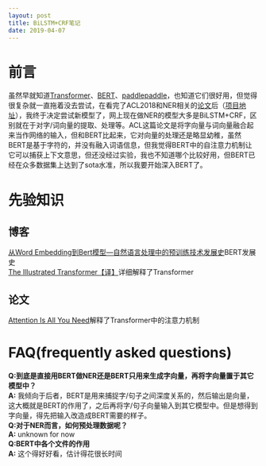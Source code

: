 ```yaml
---
layout: post
title: BiLSTM+CRF笔记
date: 2019-04-07
---  
```

# 前言  
虽然早就知道[Transformer](https://github.com/tensorflow/tensor2tensor)、[BERT](https://github.com/google-research/bert#fine-tuning-with-bert)、[paddlepaddle](https://github.com/PaddlePaddle/LARK/tree/develop/ERNIE)，也知道它们很好用，但觉得很复杂就一直拖着没去尝试，在看完了ACL2018和NER相关的[论文](https://arxiv.org/abs/1805.02023)后（[项目地址](https://github.com/shencunzailaozhang/LatticeLSTM)），我终于决定尝试新模型了，网上现在做NER的模型大多是BiLSTM+CRF，区别就在于对字/词向量的提取、处理等。ACL这篇论文是将字向量与词向量融合起来当作网络的输入，但和BERT比起来，它对向量的处理还是略显幼稚，虽然BERT是基于字符的，并没有融入词语信息，但我觉得BERT中的自注意力机制让它可以捕获上下文意思，但还没经过实验，我也不知道哪个比较好用，但BERT已经在众多数据集上达到了sota水准，所以我要开始深入BERT了。
# 先验知识  
## 博客
[从Word Embedding到Bert模型—自然语言处理中的预训练技术发展史](https://zhuanlan.zhihu.com/p/49271699)BERT发展史    
[The Illustrated Transformer【译】](https://blog.csdn.net/yujianmin1990/article/details/85221271)详细解释了Transformer
## 论文  
[Attention Is All You Need](https://arxiv.org/abs/1706.03762)解释了Transformer中的注意力机制    
# FAQ(frequently asked questions)  
**Q:到底是直接用BERT做NER还是BERT只用来生成字向量，再将字向量置于其它模型中？**  
**A:** 我倾向于后者，BERT是用来捕捉字/句子之间深度关系的，然后输出是向量，这大概就是BERT的作用了，之后再将字/句子向量输入到其它模型中。但是想得到字向量，得先把输入改造成BERT需要的样子。  
**Q:对于NER而言，如何预处理数据呢？**   
**A:** unknown for now  
**Q:BERT中各个文件的作用**  
**A:** 这个得好好看，估计得花很长时间


